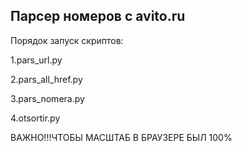 Парсер номеров с avito.ru
-----------------------------------
Порядок запуск скриптов:

1.pars_url.py

2.pars_all_href.py

3.pars_nomera.py

4.otsortir.py

ВАЖНО!!!ЧТОБЫ МАСШТАБ В БРАУЗЕРЕ БЫЛ 100%

